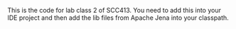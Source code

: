 This is the code for lab class 2 of SCC413. You need to add this into your IDE project and then add the lib files from Apache Jena into your classpath. 
